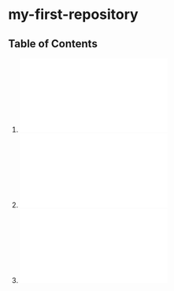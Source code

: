 # my-first-repository

## Table of Contents
1. ![Notes](notes/README.md)
2. ![Examples](examples/README.md)
3. ![Exercises](exercises/README.md)
